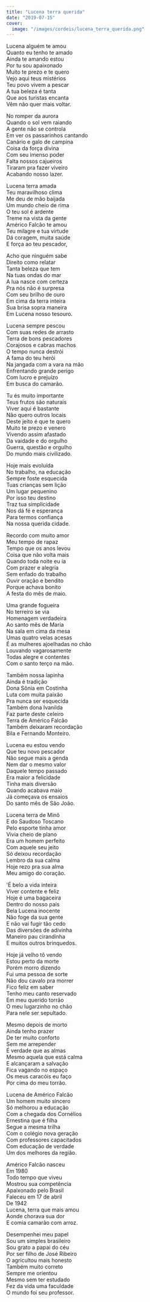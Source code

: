 ```yaml
---
title: "Lucena terra querida"
date: "2019-07-15"
cover:
  image: "/images/cordeis/lucena_terra_querida.png"
---
```


Lucena alguém te amou  
Quanto eu tenho te amado  
Ainda te amando estou  
Por tu sou apaixonado  
Muito te prezo e te quero  
Vejo aqui teus mistérios  
Teu povo vivem a pescar  
A tua beleza é tanta  
Que aos turistas encanta  
Vêm não quer mais voltar.  

No romper da aurora  
Quando o sol vem raiando  
A gente não se controla  
Em ver os passarinhos cantando  
Canário e galo de campina  
Coisa da força divina  
Com seu imenso poder  
Falta nossos cajueiros  
Tiraram pra fazer viveiro  
Acabando nosso lazer.  

Lucena terra amada  
Teu maravilhoso clima  
Me deu de mão baijada  
Um mundo cheio de rima  
O teu sol é ardente  
Treme na vista da gente  
Américo Falcão te amou  
Teu milagre e tua virtude  
Dá coragem, muita saúde  
E força ao teu pescador,  

<!-- pagebreak -->

Acho que ninguém sabe  
Direito como relatar  
Tanta beleza que tem  
Na tuas ondas do mar  
A lua nasce com certeza  
Pra nós não é surpresa  
Com seu brilho de ouro  
Em cima da terra inteira  
Sua brisa sopra maneira  
Em Lucena nosso tesouro.  

Lucena sempre pescou  
Com suas redes de arrasto  
Terra de bons pescadores  
Corajosos e cabras machos  
O tempo nunca destrói  
A fama do teu herói  
Na jangada com a vara na mão  
Enfrentando grande perigo  
Com lucro e prejuízo  
Em busca do camarão.  

Tu és muito importante  
Teus frutos são naturais  
Viver aqui é bastante  
Não quero outros locais  
Deste jeito é que te quero  
Muito te prezo e venero  
Vivendo assim afastado  
Da vaidade e do orgulho  
Guerra, questão e orgulho  
Do mundo mais civilizado.  

<!-- pagebreak -->

Hoje mais evoluída  
No trabalho, na educação  
Sempre foste esquecida  
Tuas crianças sem lição  
Um lugar pequenino  
Por isso teu destino  
Traz tua simplicidade  
Nos dá fé e esperança  
Para termos confiança  
Na nossa querida cidade.  

Recordo com muito amor  
Meu tempo de rapaz  
Tempo que os anos levou  
Coisa que não volta mais  
Quando toda noite eu ia  
Com prazer e alegria  
Sem enfado do trabalho  
Ouvir oração e bendito  
Porque achava bonito  
A festa do mês de maio.  

Uma grande fogueira  
No terreiro se via  
Homenagem verdadeira  
Ao santo mês de Maria  
Na sala em cima da mesa  
Umas quatro velas acesas  
É as mulheres ajoelhadas no chão  
Louvando vagarosamente  
Todas alegre e contentes  
Com o santo terço na mão.  

<!-- pagebreak -->

Também nossa lapinha  
Ainda é tradição  
Dona Sônia em Costinha  
Luta com muita paixão  
Pra nunca ser esquecida  
Também dona Ivanilda  
Faz parte deste celeiro  
Terra de Américo Falcão  
Também deixaram recordação  
Bila e Fernando Monteiro.  

Lucena eu estou vendo  
Que teu novo pescador  
Não segue mais a genda  
Nem dar o mesmo valor  
Daquele tempo passado  
Era maior a felicidade  
Tinha mais diversão  
Quando acabava maio  
Já começava os ensaios  
Do santo mês de São João.  

Lucena terra de Minô  
E do Saudoso Toscano  
Pelo esporte tinha amor  
Vivia cheio de plano  
Era um homem perfeito  
Com aquele seu jeito  
Só deixou recordação  
Lembro da sua calma  
Hoje rezo pra sua alma  
Meu amigo do coração.  

<!-- pagebreak -->

'É belo a vida inteira  
Viver contente e feliz  
Hoje é uma bagaceira  
Dentro do nosso país  
Bela Lucena inocente  
Não foge da sua gente  
E não vai fugir tão cedo  
Das diversões de adivinha  
Maneiro pau cirandinha  
E muitos outros brinquedos.  

Hoje já velho tô vendo  
Estou perto da morte  
Porém morro dizendo  
Fui uma pessoa de sorte  
Não dou cavalo pra morrer  
Fico feliz em saber  
Tenho meu canto reservado  
Em meu querido torrão  
O meu lugarzinho no chão  
Para nele ser sepultado.  

Mesmo depois de morto  
Ainda tenho prazer  
De ter muito conforto  
Sem me arrepender  
É verdade que as almas  
Mesmo aquela que está calma  
E alcançaram a salvação  
Fica vagando no espaço  
Os meus caracóis eu faço  
Por cima do meu torrão.  

<!-- pagebreak -->

Lucena de Américo Falcão  
Um homem muito sincero  
Só melhorou a educação  
Com a chegada dos Cornélios  
Ernestina que é filha  
Segue a mesma trilha  
Com o colégio nova geração  
Com professores capacitados  
Com educação de verdade  
Um dos melhores da região.  

Américo Falcão nasceu  
Em 1980  
Todo tempo que viveu  
Mostrou sua competência  
Apaixonado pelo Brasil  
Faleceu em 17 de abril  
De 1942  
Lucena, terra que mais amou  
Aonde chorava sua dor  
E comia camarão com arroz.  

Desempenhei meu papel  
Sou um simples brasileiro  
Sou grato a papai do céu  
Por ser filho de José Ribeiro  
O agricultou mais honesto  
Também muito correto  
Sempre me orientou  
Mesmo sem ter estudado  
Fez da vida uma faculdade  
O mundo foi seu professor.
